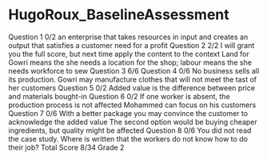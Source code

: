 # HugoRoux_BaselineAssessment
Question 1 0/2
an enterprise that takes resources in input and creates an output that satisfies a customer need for a profit
Question 2 2/2
I will grant you the full score, but next time apply the content to the context Land for Gowri means the she needs a location for the shop; labour means the she needs workforce to sew
Question 3 6/6
Question 4 0/6
No business sells all its production. Gowri may manufacture clothes that will not meet the tast of her customers
Question 5 0/2
Added value is the difference between price and materials bought-in
Question 6 0/2
If one worker is absent, the production process is not affected Mohammed can focus on his customers
Question 7 0/6
With a better package you may convince the customer to acknowledge the added value The second option would be buying cheaper ingredients, but quality might be affected
Question 8 0/6
You did not read the case study. Where is written that the workers do not know how to do their job?
Total Score 8/34 Grade 2

